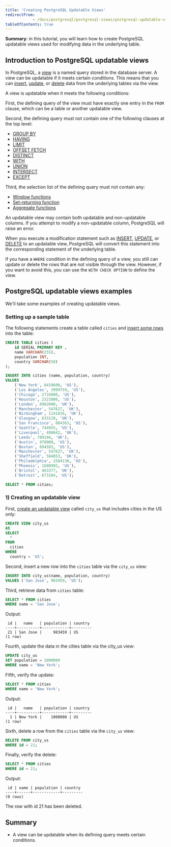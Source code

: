 ```yaml
---
title: 'Creating PostgreSQL Updatable Views'
redirectFrom: 
            - /docs/postgresql/postgresql-views/postgresql-updatable-views
tableOfContents: true
---
```


**Summary**: in this tutorial, you will learn how to create PostgreSQL updatable views used for modifying data in the underlying table.

## Introduction to PostgreSQL updatable views

In PostgreSQL, a [view](/docs/postgresql/postgresql-views) is a named query stored in the database server. A view can be updatable if it meets certain conditions. This means that you can [insert](/docs/postgresql/postgresql-insert), [update](/docs/postgresql/postgresql-tutorial/postgresql-update), or [delete](/docs/postgresql/postgresql-tutorial/postgresql-delete) data from the underlying tables via the view.

A view is updatable when it meets the following conditions:

First, the defining query of the view must have exactly one entry in the `FROM` clause, which can be a table or another updatable view.

Second, the defining query must not contain one of the following clauses at the top level:

- [GROUP BY](/docs/postgresql/postgresql-group-by)
- [HAVING](/docs/postgresql/postgresql-having)
- [LIMIT](/docs/postgresql/postgresql-limit)
- [OFFSET FETCH](/docs/postgresql/postgresql-fetch)
- [DISTINCT](/docs/postgresql/postgresql-select-distinct)
- [WITH](/docs/postgresql/postgresql-cte)
- [UNION](/docs/postgresql/postgresql-union)
- [INTERSECT](/docs/postgresql/postgresql-intersect)
- [EXCEPT](/docs/postgresql/postgresql-tutorial/postgresql-except)

Third, the selection list of the defining query must not contain any:

- [Window functions](/docs/postgresql/postgresql-window-function)
- [Set-returning function](/docs/postgresql/postgresql-plpgsql/plpgsql-function-returns-a-table)
- [Aggregate functions](/docs/postgresql/postgresql-aggregate-functions)

An updatable view may contain both updatable and non-updatable columns. If you attempt to modify a non-updatable column, PostgreSQL will raise an error.

When you execute a modification statement such as [INSERT](/docs/postgresql/postgresql-insert), [UPDATE](/docs/postgresql/postgresql-tutorial/postgresql-update), or [DELETE](/docs/postgresql/postgresql-tutorial/postgresql-delete) to an updatable view, PostgreSQL will convert this statement into the corresponding statement of the underlying table.

If you have a `WHERE` condition in the defining query of a view, you still can update or delete the rows that are not visible through the view. However, if you want to avoid this, you can use the `WITH CHECK OPTION` to define the view.

## PostgreSQL updatable views examples

We'll take some examples of creating updatable views.

### Setting up a sample table

The following statements create a table called `cities` and [insert some rows](/docs/postgresql/postgresql-insert-multiple-rows) into the table:

```sql
CREATE TABLE cities (
    id SERIAL PRIMARY KEY ,
    name VARCHAR(255),
    population INT,
    country VARCHAR(50)
);

INSERT INTO cities (name, population, country)
VALUES
    ('New York', 8419600, 'US'),
    ('Los Angeles', 3999759, 'US'),
    ('Chicago', 2716000, 'US'),
    ('Houston', 2323000, 'US'),
    ('London', 8982000, 'UK'),
    ('Manchester', 547627, 'UK'),
    ('Birmingham', 1141816, 'UK'),
    ('Glasgow', 633120, 'UK'),
    ('San Francisco', 884363, 'US'),
    ('Seattle', 744955, 'US'),
    ('Liverpool', 498042, 'UK'),
    ('Leeds', 789194, 'UK'),
    ('Austin', 978908, 'US'),
    ('Boston', 694583, 'US'),
    ('Manchester', 547627, 'UK'),
    ('Sheffield', 584853, 'UK'),
    ('Philadelphia', 1584138, 'US'),
    ('Phoenix', 1680992, 'US'),
    ('Bristol', 463377, 'UK'),
    ('Detroit', 673104, 'US');

SELECT * FROM cities;
```

### 1) Creating an updatable view

First, [create an updatable view](/docs/postgresql/postgresql-views/managing-postgresql-views) called `city_us` that includes cities in the US only:

```sql
CREATE VIEW city_us
AS
SELECT
  *
FROM
  cities
WHERE
  country = 'US';
```

Second, insert a new row into the `cities` table via the `city_us` view:

```sql
INSERT INTO city_us(name, population, country)
VALUES ('San Jose', 983459, 'US');
```

Third, retrieve data from `cities` table:

```sql
SELECT * FROM cities
WHERE name = 'San Jose';
```

Output:

```
 id |   name   | population | country
----+----------+------------+---------
 21 | San Jose |     983459 | US
(1 row)
```

Fourth, update the data in the cities table via the city_us view:

```sql
UPDATE city_us
SET population = 1000000
WHERE name = 'New York';
```

Fifth, verify the update:

```sql
SELECT * FROM cities
WHERE name = 'New York';
```

Output:

```
 id |   name   | population | country
----+----------+------------+---------
  1 | New York |    1000000 | US
(1 row)
```

Sixth, delete a row from the `cities` table via the `city_us` view:

```sql
DELETE FROM city_us
WHERE id = 21;
```

Finally, verify the delete:

```sql
SELECT * FROM cities
WHERE id = 21;
```

Output:

```
 id | name | population | country
----+------+------------+---------
(0 rows)
```

The row with id 21 has been deleted.

## Summary

- A view can be updatable when its defining query meets certain conditions.
